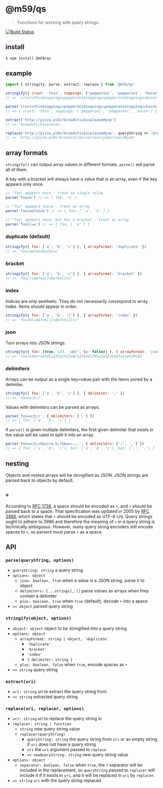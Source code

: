 # @m59/qs

> Functions for working with query strings.

[![Build Status](https://travis-ci.org/m59peacemaker/js-qs.svg?branch=master)](https://travis-ci.org/m59peacemaker/js-qs)

## install

```sh
$ npm install @m59/qs
```

## example

```js
import { stringify, parse, extract, replace } from '@m59/qs'

stringify({ crust: 'thin', toppings: ['pepperoni', 'pepperoni', 'bacon'] })
// => 'crust=thin&toppings=pepperoni&toppings=pepperoni&toppings=bacon'

parse('crust=thin&toppings=pepperoni&toppings=pepperoni&toppings=bacon')
// => { crust: 'thin', toppings: ['pepperoni', 'pepperoni', 'bacon'] }

extract('http://pizza.pl0x?breadsticks=please#yum')
// => 'breadsticks=please'

replace('http://pizza.pl0x?breadsticks=please#yum', queryString => 'breadsticks=seriously&marinara')
// => 'http://pizza.pl0x?breadsticks=seriously&marinara#yum'
```

## array formats

`stringify()` can output array values in different formats. `parse()` will parse all of them.

A key with a bracket will always have a value that is an array, even if the key appears only once.

```js
// "foo" appears once - treat as single value
parse('foo=a') // => { foo: 'a' }

// "foo" appears twice - treat as array
parse('foo=a&foo=b') // => { foo: [ 'a', 'b' ] }

// "foo" appears once, but has a bracket - treat as array
parse('foo[]=a') // => { foo: [ 'a' ] }
```

### duplicate (default)

```js
stringify({ foo: ['a', 'b', 'c'] }, { arrayFormat: 'duplicate' })
// => 'foo=a&foo=b&foo=c'
```

### bracket

```js
stringify({ foo: ['a', 'b', 'c'] }, { arrayFormat: 'bracket' })
// => 'foo[]=a&foo[]=b&foo[]=c'
```

### index

Indices are only aesthetic. They do not necessarily correspond to array index. Items should appear in order.

```js
stringify({ foo: ['a', 'b', 'c'] }, { arrayFormat: 'index' })
// => 'foo[0]=a&foo[1]=b&foo[2]=c'
```

### json

Turn arrays into JSON strings.

```js
stringify({ foo: [true, 123, 'abc', {x: false}] }, { arrayFormat: 'json' })
// => 'foo=%5Btrue%2C123%2C%22abc%22%2C%7B%22x%22%3Afalse%7D%5D'
```

### delimiters

Arrays can be output as a single key=value pair with the items joined by a delimiter.

```js
stringify({ foo: ['a', 'b', 'c'] }, { delimiter: ';' })
// => 'foo=a;b;c'
```

Values with delimiters can be parsed as arrays.

```js
parse('foo=a;b;c', { delimiters: [';'] })
// => { foo: ['a', 'b', 'c'] }
```

If `parse()` is given multiple delimiters, the first given delimiter that exists in the value will be used to split it into an array.

```js
parse('foo=a;b;c&bar=a,b,c&baz=,;,', { delimiters: [';', ','] })
// => { foo: ['a', 'b', 'c'], bar: ['a', 'b', 'c'], baz: [',', ','] }
```

## nesting

Objects and nested arrays will be stringified as JSON. JSON strings are parsed back to objects by default.

## `+`

According to [RFC 1738](https://www.ietf.org/rfc/rfc1738.txt), a space should be encoded as `+`, and `+` should be parsed back to a space. That specification was updated in 2005 by [RFC 3986](https://www.ietf.org/rfc/rfc3986.txt), which states that `+` should be encoded as UTF-8 `%20`. Query strings ought to adhere to 3986 and therefore the meaning of `+` in a query string is technically ambiguous. However, many query string encoders still encode spaces to `+`, so parsers must parse `+` as a space.

## API

### `parse(queryString, options)`

- `queryString: string` a query string
- `options: object`
  - `json: boolean, true` when a value is a JSON string, parse it to object
  - `delimiters: [...strings], []` parse values as arrays when they contain a delimiter
  - `plus: boolean, true` when `true` (default), decode `+` into a space
- `=> object` parsed query string

### `stringify(object, options)`

- `object: object` object to be stringified into a query string
- `options: object`
  - `arrayFormat: string | object, 'duplicate'`
    - `'duplicate'`
    - `'bracket'`
    - `'index'`
    - `{ delimiter: string }`
  - `plus: boolean, false` when `true`, encode spaces as `+`
- `=> string` query string

### `extract(uri)`

- `uri: string` uri to extract the query string from
- `=> string` extracted query string

### `replace(uri, replacer, options)`

- `uri: string` uri to replace the query string in
- `replacer: string | function`
  - `string` new query string value
  - `replacer(queryString)`
    - `queryString: string` the query string from `uri` or an empty string if `uri` does not have a query string
    - `uri` the `uri` argument passed to `replace`
    - `=> newQueryString: string` new query string value
- `options: object`
  - `separator: boolean, false` when `true`, the `?` separator will be included in the replacement, so `queryString` passed to `replacer` will include it if it exists in `uri`, and it will be replaced in `uri` by `replacer`.
- `=> string` `uri` with the query string replaced

